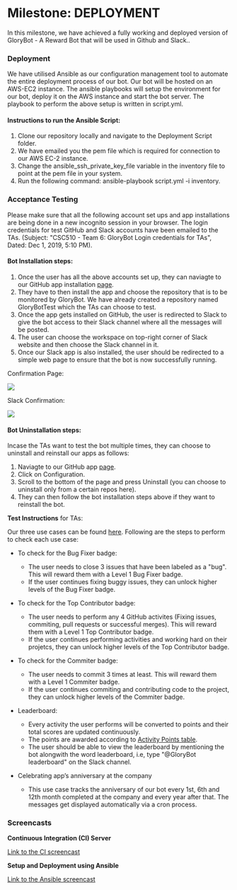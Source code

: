 # Milestone: DEPLOYMENT

In this milestone, we have achieved a fully working and deployed version of GloryBot - A Reward Bot that will be used in Github and Slack..

### Deployment
We have utilised Ansible as our configuration management tool to automate the entire deployment process of our bot. Our bot will be hosted on an AWS-EC2 instance. The ansible playbooks will setup the environment for our bot, deploy it on the AWS instance and start the bot server.
The playbook to perform the above setup is written in script.yml.

#### Instructions to run the Ansible Script:
1. Clone our repository locally and navigate to the Deployment Script folder. 
2. We have emailed you the pem file which is required for connection to our AWS EC-2 instance.  
3. Change the ansible_ssh_private_key_file variable in the inventory file to point at the pem file in your system.  
4. Run the following command: ansible-playbook script.yml -i inventory.

### Acceptance Testing
Please make sure that all the following account set ups and app installations are being done in a new incognito session in your browser. The login credentials for test GitHub and Slack accounts have been emailed to the TAs. 
(Subject: "CSC510 - Team 6: GloryBot Login credentials for TAs", Dated: Dec 1, 2019, 5:10 PM).

#### Bot Installation steps:

1. Once the user has all the above accounts set up, they can naviagte to our GitHub app installation [page].
2. They have to then install the app and choose the repository that is to be monitored by GloryBot. We have already created a repository named GloryBotTest which the TAs can choose to test.
3. Once the app gets installed on GitHub, the user is redirected to Slack to give the bot access to their Slack channel where all the messages will be posted.
4. The user can choose the workspace on top-right corner of Slack website and then choose the Slack channel in it.
5. Once our Slack app is also installed, the user should be redirected to a simple web page to ensure that the bot is now successfully running.

Confirmation Page: 

![](https://github.ncsu.edu/csc510-fall2019/CSC510-6/blob/dev/Diagrams/Installation%20Confirmation%20Page.png)


Slack Confirmation:

![](https://github.ncsu.edu/csc510-fall2019/CSC510-6/blob/dev/Diagrams/SlackInstall.png)


#### Bot Uninstallation steps:
Incase the TAs want to test the bot multiple times, they can choose to uninstall and reinstall our apps as follows:
1. Naviagte to our GitHub app [page].
2. Click on Configuration.
3. Scroll to the bottom of the page and press Uninstall (you can choose to uninstall only from a certain repos here).
4. They can then follow the bot installation steps above if they want to reinstall the bot.


**Test Instructions** for TAs:

Our three use cases can be found [here]. Following are the steps to perform to check each use case:

* To check for the Bug Fixer badge:
    * The user needs to close 3 issues that have been labeled as a "bug". This will reward them with a Level 1 Bug Fixer badge.
    * If the user continues fixing buggy issues, they can unlock higher levels of the Bug Fixer badge.

* To check for the Top Contributor badge:
    * The user needs to perform any 4 GitHub activites (Fixing issues, commiting, pull requests or successful merges). This will reward them with a Level 1 Top Contributor badge.
    * If the user continues performing activities and working hard on their projetcs, they can unlock higher levels of the Top Contributor badge.

* To check for the Commiter badge:
    * The user needs to commit 3 times at least. This will reward them with a Level 1 Commiter badge.
    * If the user continues commiting and contributing code to the project, they can unlock higher levels of the Commiter badge.

* Leaderboard:
    * Every activity the user performs will be converted to points and their total scores are updated continuously.
    * The points are awarded according to [Activity Points table].
    * The user should be able to view the leaderboard by mentioning the bot alongwith the word leaderboard, i.e, type "@GloryBot leaderboard" on the Slack channel.

* Celebrating app’s anniversary at the company
    * This use case tracks the anniversary of our bot every 1st, 6th and 12th month completed at the company and every year after that. The messages get displayed automatically via a cron process.  


### Screencasts

**Continuous Integration (CI) Server**

[Link to the CI screencast](https://drive.google.com/file/d/1YeV-JcHLUlF-FN66yzUNxUIPNpQlekRd/view?usp=sharing)


**Setup and Deployment using Ansible**

[Link to the Ansible screencast](https://drive.google.com/file/d/11FxljD8ad7jZFyWevp08dLSQluxHOmzM/view?usp=sharing)


[page]: https://github.com/apps/10Oct
[here]: https://github.ncsu.edu/csc510-fall2019/CSC510-6/blob/master/Design.md
[Activity Points table]: https://github.ncsu.edu/csc510-fall2019/CSC510-6/blob/master/Design.md#activity---points-table

<!-- **Login credentials** for TA:  
**Github Account**:  
username: csc510tas  
password: CSC510#TAs

**Google Account associated**:  
email - id: csc510tas@gmail.com  
password: CSC510#TAs

** Slack Account **
Workspace: csc510team6
email - id: csc510tas@gmail.com  
password: CSC510#TAs -->
